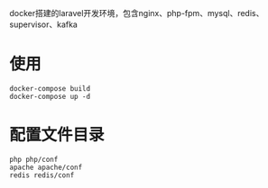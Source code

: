 docker搭建的laravel开发环境，包含nginx、php-fpm、mysql、redis、supervisor、kafka

使用
============
```
docker-compose build
docker-compose up -d 
```

配置文件目录
==========
```
php php/conf
apache apache/conf
redis redis/conf
```